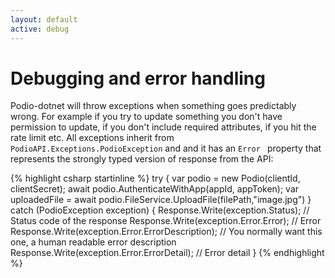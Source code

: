 ```yaml
---
layout: default
active: debug
---
```

# Debugging and error handling

Podio-dotnet will throw exceptions when something goes predictably wrong. For example if you try to update something you don't have permission to update, if you don't include required attributes, if you hit the rate limit etc. All exceptions inherit from `PodioAPI.Exceptions.PodioException` and and it has an `Error ` property that represents the strongly typed version of response from the API:

{% highlight csharp startinline %}
try
{
    var podio = new Podio(clientId, clientSecret);
    await podio.AuthenticateWithApp(appId, appToken);
    var uploadedFile = await podio.FileService.UploadFile(filePath,"image.jpg")
}
catch (PodioException exception)
{
    Response.Write(exception.Status); // Status code of the response
    Response.Write(exception.Error.Error); // Error
    Response.Write(exception.Error.ErrorDescription); // You normally want this one, a human readable error description
    Response.Write(exception.Error.ErrorDetail); // Error detail
}
{% endhighlight %}